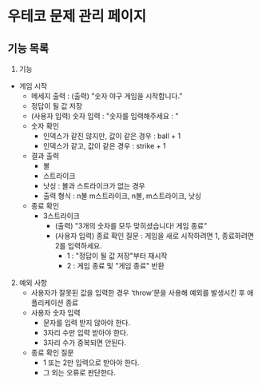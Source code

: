 # 우테코 문제 관리 페이지

## 기능 목록
1) 기능
- 게임 시작
    - 메세지 출력 : (출력) "숫자 야구 게임을 시작합니다."
    - 정답이 될 값 저장
    - (사용자 입력) 숫자 입력 : "숫자를 입력해주세요 : "
    - 숫자 확인
        - 인덱스가 같진 않지만, 값이 같은 경우 : ball + 1
        - 인덱스가 같고, 값이 같은 경우 : strike + 1
    - 결과 출력
        - 볼
        - 스트라이크
        - 낫싱 : 볼과 스트라이크가 없는 경우
        - 출력 형식 : n볼 m스트라이크, n볼, m스트라이크, 낫싱
    - 종료 확인
        - 3스트라이크
            - (출력) "3개의 숫자를 모두 맞히셨습니다! 게임 종료"
            - (사용자 입력) 종료 확인 질문 : 게임을 새로 시작하려면 1, 종료하려면 2를 입력하세요.
                - 1 : "정답이 될 값 저장"부터 재시작
                - 2 : 게임 종료 및 "게임 종료" 반환

2. 예외 사항
    - 사용자가 잘못된 값을 입력한 경우 ‘throw’문을 사용해 예외를 발생시킨 후 애플리케이션 종료
    - 사용자 숫자 입력
        - 문자를 입력 받지 않아야 한다.
        - 3자리 수만 입력 받아야 한다.
        - 3자리 수가 중복되면 안된다.
    - 종료 확인 질문
        - 1 또는 2만 입력으로 받아야 한다.
        - 그 외는 오류로 판단한다.
